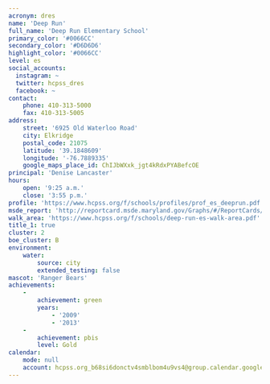 ```yaml
---
acronym: dres
name: 'Deep Run'
full_name: 'Deep Run Elementary School'
primary_color: '#0066CC'
secondary_color: '#D6D6D6'
highlight_color: '#0066CC'
level: es
social_accounts:
  instagram: ~
  twitter: hcpss_dres
  facebook: ~
contact:
    phone: 410-313-5000
    fax: 410-313-5005
address:
    street: '6925 Old Waterloo Road'
    city: Elkridge
    postal_code: 21075
    latitude: '39.1848609'
    longitude: '-76.7889335'
    google_maps_place_id: ChIJbWXxk_jgt4kRdxPYABefcOE
principal: 'Denise Lancaster'
hours:
    open: '9:25 a.m.'
    close: '3:55 p.m.'
profile: 'https://www.hcpss.org/f/schools/profiles/prof_es_deeprun.pdf'
msde_report: 'http://reportcard.msde.maryland.gov/Graphs/#/ReportCards/ReportCardSchool/1//1/13/0103/'
walk_area: 'https://www.hcpss.org/f/schools/deep-run-es-walk-area.pdf'
title_1: true
cluster: 2
boe_cluster: B
environment:
    water:
        source: city
        extended_testing: false
mascot: 'Ranger Bears'
achievements:
    -
        achievement: green
        years:
            - '2009'
            - '2013'
    -
        achievement: pbis
        level: Gold
calendar:
    mode: null
    account: hcpss.org_b68si6donctv4smblbom4u9vs4@group.calendar.google.com
---
```

